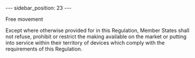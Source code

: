 
<meta data-rh="true" name="docsearch:language" content="en">
<meta data-rh="true" name="docsearch:version" content="current">
<meta data-rh="true" name="docsearch:docusaurus_tag" content="docs-default-current">
        ---
sidebar_position: 23
---
           <p class="stitle-article-norm">Free movement</p>
   <p class="norm">Except where otherwise provided for in this 
Regulation, Member&nbsp;States shall not refuse, prohibit or restrict 
the making available on the market or putting into service within their 
territory of devices which comply with the requirements of this 
Regulation.</p>
   <p>
      
      
   </p>
   
